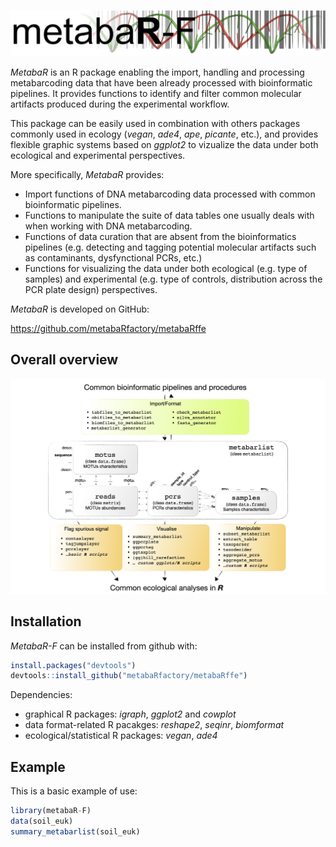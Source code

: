 
<!-- README.md is generated from README.Rmd. Please edit that file -->
![MetabarF banner](metabaRF.png)

*MetabaR* is an R package enabling the import, handling and processing metabarcoding data that have been already processed with bioinformatic pipelines. It provides functions to identify and filter common molecular artifacts produced during the experimental workflow.

This package can be easily used in combination with others packages commonly used in ecology (*vegan*, *ade4*, *ape*, *picante*, etc.), and provides flexible graphic systems based on *ggplot2* to vizualize the data under both ecological and experimental perspectives.

More specifically, *MetabaR* provides:

-   Import functions of DNA metabarcoding data processed with common bioinformatic pipelines.    
-   Functions to manipulate the suite of data tables one usually deals with when working with DNA metabarcoding.    
-   Functions of data curation that are absent from the bioinformatics pipelines (e.g. detecting and tagging potential molecular artifacts such as contaminants, dysfynctional PCRs, etc.)
-   Functions for visualizing the data under both ecological (e.g. type of samples) and experimental (e.g. type of controls, distribution across the PCR plate design) perspectives.

*MetabaR* is developed on GitHub:

<https://github.com/metabaRfactory/metabaRffe>

Overall overview
----------------

![MetabarF over](metabaRF_overview.png)

Installation
------------

*MetabaR-F* can be installed from github with:

``` r
install.packages("devtools")
devtools::install_github("metabaRfactory/metabaRffe")
```

Dependencies:
- graphical R packages: *igraph*, *ggplot2* and *cowplot*
- data format-related R pacakges: *reshape2*, *seqinr*, *biomformat*
- ecological/statistical R packages: *vegan*, *ade4*

Example
-------

This is a basic example of use:

``` r
library(metabaR-F)
data(soil_euk)
summary_metabarlist(soil_euk)
```
